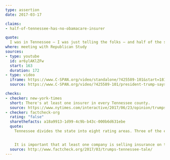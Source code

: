 ```yaml
---
type: assertion
date: 2017-03-17

claims:
- half-of-tennessee-has-no-obamacare-insurer

quote:
  I was in Tennessee — I was just telling the folks — and half of the state has no insurance company, and the other half is going to lose the insurance company.
where: meeting with Republican Study
sources:
- type: youtube
  id: ar6ylAKlZFw
  start: 163
  duration: 172
- type: video
  iframe: https://www.C-SPAN.org/video/standalone/?425589-101&start=181
  source: https://www.C-SPAN.org/video/?425589-101/president-trump-says-republican-study-committee-now-backs-health-care-bill&start=181

checks:
- checker: new-york-times
  short: There's at least one insurer in every Tennessee county.
  source: https://www.nytimes.com/interactive/2017/06/23/opinion/trumps-lies.html
- checker: factcheck-org
  rating: "false"
  sharethefacts: a18a9913-1d99-4c9b-b43c-000b6d631ebe
  quote:
    Tennessee divides the state into eight rating areas. Three of the eight — the East, Greater Nashville and Greater Memphis areas — have two carriers selling health insurance on the federal marketplace set up by the Affordable Care Act, according to the state’s 2017 rating area plans and rates. The other five rating areas have only one carrier.


    It is important that at least one company is selling insurance on the marketplace in each rating area, because the federal government provides tax credits and subsidies to help pay for insurance only for those who purchase plans on the exchanges set up by the Affordable Care Act.
  source: http://www.factcheck.org/2017/03/trumps-tennessee-tale/
---
```

